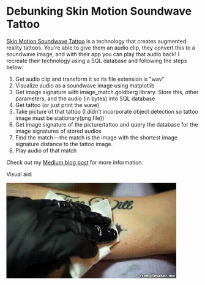 # Debunking Skin Motion Soundwave Tattoo

[Skin Motion Soundwave Tattoo](https://skinmotion.com/soundwave-tattoos/) is a technology that creates augmented reality tattoos. You're able to give them an audio clip, they convert this to a soundwave image, and with their app you can play that audio back! I recreate their technology using a SQL database and following the steps below:

1) Get audio clip and transform it so its file extension is "wav"
2) Visualize audio as a soundwave image using matplotlib
3) Get image signature with image_match.goldberg library. Store this, other parameters, and the audio (in bytes) into SQL database
4) Get tattoo (or just print the wave)
5) Take picture of that tattoo (I didn’t incorporate object detection so tattoo image must be stationary(png file))
6) Get image signature of the picture/tattoo and query the database for the image signatures of stored audios
7) Find the match — the match is the image with the shortest image signature distance to the tattoo image.
8) Play audio of that match

Check out my [Medium blog post](https://towardsdatascience.com/debunking-skin-motion-tattoo-d05a65ed6826) for more information.

Visual aid:  

![](https://github.com/ptbailey/debunk-soundwave-tattoo/blob/master/soundwave.gif)

